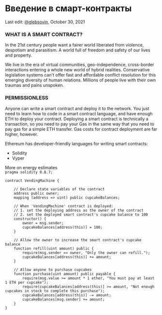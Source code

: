 # Введение в смарт-контракты

<Author ava="/assets/images/author-ava.png">Last edit: [\@glebsovin](/), October 30, 2021</Author>

### WHAT IS A SMART CONTRACT?

In the 21st century people want a fairer world liberated from violence, despotism and parasitism. A world full of freedom and safety of our lives and property.

We live in the era of virtual communities, geo-independence, cross-border interactions entering a whole new world of hybrid realities. Conservative legislation systems can't offer fast and affordable conflict resolution for this emerging diversity of human relations. Millions of people live with their own traumas and pains unspoken.

### PERMISSIONLESS

Anyone can write a smart contract and deploy it to the network. You just need to learn how to code in a smart contract language, and have enough ETH to deploy your contract. Deploying a smart contract is technically a transaction, so you need to pay your Gas in the same way that you need to pay gas for a simple ETH transfer. Gas costs for contract deployment are far higher, however.

Ethereum has developer-friendly languages for writing smart contracts:

* Solidity
* Vyper  

<Link to="/">More on energy estimates</Link>

<Code>
pragma solidity 0.8.7;
&nbsp;
contract VendingMachine {
    &nbsp;
    // Declare state variables of the contract
    address public owner;
    mapping (address => uint) public cupcakeBalances;
    &nbsp;
    // When 'VendingMachine' contract is deployed:
    // 1. set the deploying address as the owner of the contract
    // 2. set the deployed smart contract's cupcake balance to 100
    constructor() {
        owner = msg.sender;
        cupcakeBalances[address(this)] = 100;
    }
    &nbsp;
    // Allow the owner to increase the smart contract's cupcake balance
    function refill(uint amount) public {
        require(msg.sender == owner, "Only the owner can refill.");
        cupcakeBalances[address(this)] += amount;
    }
    &nbsp;
    // Allow anyone to purchase cupcakes
    function purchase(uint amount) public payable {
        require(msg.value >= amount * 1 ether, "You must pay at least 1 ETH per cupcake");
        require(cupcakeBalances[address(this)] >= amount, "Not enough cupcakes in stock to complete this purchase");
        cupcakeBalances[address(this)] -= amount;
        cupcakeBalances[msg.sender] += amount;
    }
}
</Code>
